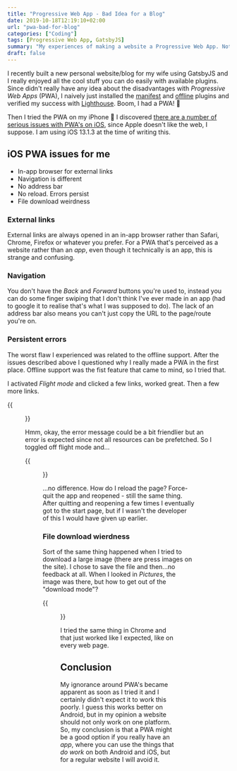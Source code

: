 ```yaml
---
title: "Progressive Web App - Bad Idea for a Blog"
date: 2019-10-18T12:19:10+02:00
url: "pwa-bad-for-blog"
categories: ["Coding"]
tags: [Progressive Web App, GatsbyJS]
summary: "My experiences of making a website a Progressive Web App. Not a good idea when it's truly a website rather than an app."
draft: false
---
```


I recently built a new personal website/blog for my wife using GatsbyJS and I really enjoyed all the cool stuff you can do easily with available plugins. Since didn't really have any idea about the disadvantages with _Progressive Web Apps_ (PWA), I naively just installed the [manifest][1]
and [offline][2] plugins and verified my success with [Lighthouse][3]. Boom, I had a PWA! 🎉

Then I tried the PWA on my iPhone 🙁 I discovered [there are a number of serious issues with PWA's on iOS][4], since Apple doesn't like the web, I suppose. I am using iOS 13.1.3 at the time of writing this.

## iOS PWA issues for me
* In-app browser for external links
* Navigation is different
* No address bar
* No reload. Errors persist
* File download weirdness

### External links
External links are always opened in an in-app browser rather than Safari, Chrome, Firefox or whatever you prefer. For a PWA that's perceived as a website rather than an _app_, even though it technically is an app, this is strange and confusing.

### Navigation
You don't have the _Back_ and _Forward_ buttons you're used to, instead you can do some finger swiping that I don't think I've ever made in an app (had to google it to realise that's what I was supposed to do). The lack of an address bar also means you can't just copy the URL to the page/route you're on.

### Persistent errors
The worst flaw I experienced was related to the offline support. After the issues described above I questioned why I really made a PWA in the first place. Offline support was the fist feature that came to mind, so I tried that.

I activated _Flight mode_ and clicked a few links, worked great. Then a few more links.

{{<figure src="/images/20191017_211100000_iOS.png" alt="Safari cannot open the page. Error: FetchEvent.respondWith received an error: TypeError: Internet connection seems down." class="image-border" width="400" caption="Safari cannot open the page (screenshot in Swedish)">}}

Hmm, okay, the error message could be a bit friendlier but an error is expected since not all resources can be prefetched. So I toggled off flight mode and...


{{<figure src="/images/20191017_211100000_iOS.png" alt="Safari cannot open the page. Error: FetchEvent.respondWith received an error: TypeError: Internet connection seems down." class="image-border" width="400">}}

...no difference. How do I reload the page? Force-quit the app and reopened - still the same thing. After quitting and reopening a few times I eventually got to the start page, but if I wasn't the developer of this I would have given up earlier.

### File download wierdness

Sort of the same thing happened when I tried to download a large image (there are press images on the site). I chose to save the file and then...no feedback at all. When I looked in _Pictures_, the image was there, but how to get out of the "download mode"? 

{{<figure src="/images/20191017_211351000_iOS.png" alt="pressbild-2-0c3....jpg. JPEG image 10.7 MB Open in iMovie, More..." class="image-border" width="400">}}

I tried the same thing in Chrome and that just worked like I expected, like on every web page.

## Conclusion
My ignorance around PWA's became apparent as soon as I tried it and I certainly didn't expect it to work this poorly.
I guess this works better on Android, but in my opinion a website should not only work on one platform. So, my conclusion is that a PWA might be a good option if you really have an _app_, where you can use the things that _do work_ on both Android and iOS, but for a regular website I will avoid it.



[1]: https://www.gatsbyjs.org/packages/gatsby-plugin-manifest
[2]: https://www.gatsbyjs.org/packages/gatsby-plugin-offline
[3]: https://developers.google.com/web/tools/lighthouse
[4]: https://medium.com/@firt/whats-new-on-ios-12-2-for-progressive-web-apps-75c348f8e945


